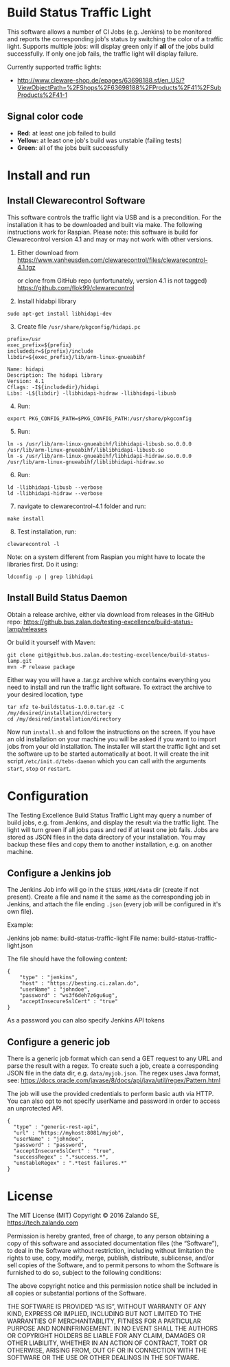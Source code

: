 # Build Status Traffic Light

This software allows a number of CI Jobs (e.g. Jenkins) to be monitored and reports the corresponding job's status by
switching the color of a traffic light. Supports multiple jobs: will display green only if **all** of the jobs build 
successfully. If only one job fails, the traffic light will display failure.
 
 Currently supported traffic lights:
 
 - http://www.cleware-shop.de/epages/63698188.sf/en_US/?ViewObjectPath=%2FShops%2F63698188%2FProducts%2F41%2FSubProducts%2F41-1

## Signal color code

- **Red:** at least one job failed to build
- **Yellow:** at least one job's build was unstable (failing tests)
- **Green:** all of the jobs built successfully

# Install and run

## Install Clewarecontrol Software

This software controls the traffic light via USB and is a precondition. For the installation it has to be downloaded 
and built via make. The following instructions work for Raspian. Please note: this software is build for Clewarecontrol
version 4.1 and may or may not work with other versions.

1. Either download from  
   https://www.vanheusden.com/clewarecontrol/files/clewarecontrol-4.1.tgz
   
   or clone from GitHub repo (unfortunately, version 4.1 is not tagged)  
   https://github.com/flok99/clewarecontrol

2. Install hidabpi library

```
sudo apt-get install libhidapi-dev
```

3. Create file ```/usr/share/pkgconfig/hidapi.pc```

```
prefix=/usr 
exec_prefix=${prefix} 
includedir=${prefix}/include 
libdir=${exec_prefix}/lib/arm-linux-gnueabihf

Name: hidapi 
Description: The hidapi library 
Version: 4.1
Cflags: -I${includedir}/hidapi
Libs: -L${libdir} -llibhidapi-hidraw -llibhidapi-libusb
```

4. Run:
```
export PKG_CONFIG_PATH=$PKG_CONFIG_PATH:/usr/share/pkgconfig
```

5. Run:
```
ln -s /usr/lib/arm-linux-gnueabihf/libhidapi-libusb.so.0.0.0 /usr/lib/arm-linux-gnueabihf/liblibhidapi-libusb.so
ln -s /usr/lib/arm-linux-gnueabihf/libhidapi-hidraw.so.0.0.0 /usr/lib/arm-linux-gnueabihf/liblibhidapi-hidraw.so
```

6. Run:
```
ld -llibhidapi-libusb --verbose
ld -llibhidapi-hidraw --verbose
```

7. navigate to clewarecontrol-4.1 folder and run:

```
make install
```

8. Test installation, run:

```
clewarecontrol -l
```

Note: on a system different from Raspian you might have to locate the libraries first. Do it using:

```
ldconfig -p | grep libhidapi
```

## Install Build Status Daemon

Obtain a release archive, either via download from releases in the GitHub repo:
https://github.bus.zalan.do/testing-excellence/build-status-lamp/releases

Or build it yourself with Maven:

```
git clone git@github.bus.zalan.do:testing-excellence/build-status-lamp.git
mvn -P release package
```

Either way you will have a .tar.gz archive which contains everything you need to install and run the traffic light 
software. To extract the archive to your desired location, type

```
tar xfz te-buildstatus-1.0.0.tar.gz -C /my/desired/installation/directory
cd /my/desired/installation/directory
```

Now run ```install.sh``` and follow the instructions on the screen. If you have an old installation on your machine 
you will be asked if you want to import jobs from your old installation. The installer will start the traffic light 
and set the software up to be started automatically at boot. It will create the init script ```/etc/init.d/tebs-daemon```
which you can call with the arguments ```start```, ```stop``` or ```restart```.

# Configuration

The Testing Excellence Build Status Traffic Light may query a number of build jobs, e.g. from Jenkins, and display 
the result via the traffic light. The light will turn green if all jobs pass and red if at least one job fails. Jobs 
are stored as JSON files in the data directory of your installation. You may backup these files and copy them to 
another installation, e.g. on another machine. 

## Configure a Jenkins job

The Jenkins Job info will go in the ```$TEBS_HOME/data``` dir (create if not present). Create a file and name it the
same as the corresponding job in Jenkins, and attach the file ending ```.json``` (every job will be configured in 
it's own file).
 
Example:

Jenkins job name: build-status-traffic-light
File name: build-status-traffic-light.json

The file should have the following content:

```
{
	"type" : "jenkins",
	"host" : "https://besting.ci.zalan.do",
	"userName" : "johndoe",
	"password" : "ws3f6deh7z6gu6ug",
	"acceptInsecureSslCert" : "true"
}
```

As a password you can also specify Jenkins API tokens

## Configure a generic job

There is a generic job format which can send a GET request to any URL and parse the result with a regex. To create 
such a job, create a corresponding JSON file in the data dir, e.g. ```data/myjob.json```. The regex uses Java format,
see: https://docs.oracle.com/javase/8/docs/api/java/util/regex/Pattern.html

The job will use the provided credentials to perform basic auth via HTTP. You can also opt to not specify userName 
and password in order to access an unprotected API.

```
{
  "type" : "generic-rest-api",
  "url" : "https://myhost:8081/myjob",
  "userName" : "johndoe",
  "password" : "password",
  "acceptInsecureSslCert" : "true",
  "successRegex" : ".*success.*",
  "unstableRegex" : ".*test failures.*"
}
```

# License

The MIT License (MIT) Copyright © 2016 Zalando SE, https://tech.zalando.com

Permission is hereby granted, free of charge, to any person obtaining a copy of this software and associated 
documentation files (the “Software”), to deal in the Software without restriction, including without limitation the 
rights to use, copy, modify, merge, publish, distribute, sublicense, and/or sell copies of the Software, and to permit 
persons to whom the Software is furnished to do so, subject to the following conditions:

The above copyright notice and this permission notice shall be included in all copies or substantial portions of the 
Software.

THE SOFTWARE IS PROVIDED “AS IS”, WITHOUT WARRANTY OF ANY KIND, EXPRESS OR IMPLIED, INCLUDING BUT NOT LIMITED TO THE 
WARRANTIES OF MERCHANTABILITY, FITNESS FOR A PARTICULAR PURPOSE AND NONINFRINGEMENT. IN NO EVENT SHALL THE AUTHORS OR 
COPYRIGHT HOLDERS BE LIABLE FOR ANY CLAIM, DAMAGES OR OTHER LIABILITY, WHETHER IN AN ACTION OF CONTRACT, TORT OR 
OTHERWISE, ARISING FROM, OUT OF OR IN CONNECTION WITH THE SOFTWARE OR THE USE OR OTHER DEALINGS IN THE SOFTWARE.
